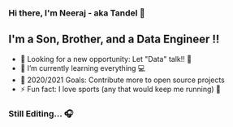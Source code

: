 ### Hi there, I'm Neeraj - aka Tandel 👋

## I'm a Son, Brother, and a Data Engineer !!
- 🔭 Looking for a new opportunity: Let "Data" talk!! :muscle:
- 🌱 I’m currently learning everything :computer:
- 🥅 2020/2021 Goals: Contribute more to open source projects
- ⚡ Fun fact: I love sports (any that would keep me running) :runner:

### Still Editing... 🎧


